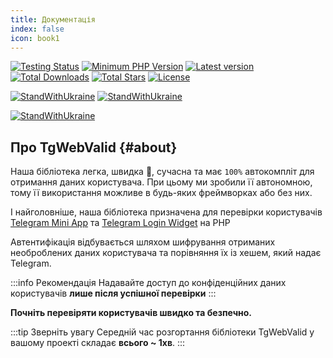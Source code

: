 ```yaml
---
title: Документація
index: false
icon: book1
---
```


[![Testing Status](https://github.com/CrazyTapok-bit/tgWebValid/workflows/PHP%20CI/badge.svg)](https://github.com/CrazyTapok-bit/tgWebValid/actions)
[![Minimum PHP Version](https://img.shields.io/packagist/dependency-v/tg/tgwebvalid/php)](https://packagist.org/packages/tg/tgwebvalid)
[![Latest version](https://img.shields.io/packagist/v/tg/tgWebValid)](https://packagist.org/packages/tg/tgwebvalid)
[![Total Downloads](https://img.shields.io/packagist/dt/tg/tgwebvalid)](https://packagist.org/packages/tg/tgwebvalid)
[![Total Stars](https://img.shields.io/packagist/stars/tg/tgwebvalid)](https://packagist.org/packages/tg/tgwebvalid)
[![License](https://img.shields.io/packagist/l/tg/tgwebvalid)](https://packagist.org/packages/tg/tgwebvalid)

[![StandWithUkraine](https://raw.githubusercontent.com/CrazyTapok-bit/tgWebValid/4.x/badges/StandWithUkraine.svg)](https://stand-with-ukraine.pp.ua)
[![StandWithUkraine](https://raw.githubusercontent.com/CrazyTapok-bit/tgWebValid/4.x/badges/RussianWarship.svg)](https://stand-with-ukraine.pp.ua)

[![StandWithUkraine](https://raw.githubusercontent.com/CrazyTapok-bit/tgWebValid/4.x/StandWithUkraine.svg)](https://stand-with-ukraine.pp.ua)

## Про TgWebValid {#about}

Наша бібліотека легка, швидка :rocket:, сучасна та має `100%` автокомпліт для отримання даних користувача. При цьому ми зробили її автономною, тому її використання можливе в будь-яких фреймворках або без них.

І найголовніше, наша бібліотека призначена для перевірки користувачів [Telegram Mini App](https://core.telegram.org/bots/webapps) та [Telegram Login Widget](https://core.telegram.org/widgets/login) на PHP

Автентифікація відбувається шляхом шифрування отриманих необроблених даних користувача та порівняння їх із хешем, який надає Telegram.

:::info Рекомендація
Надавайте доступ до конфіденційних даних користувачів **лише після успішної перевірки**
::: 

**Почніть перевіряти користувачів швидко та безпечно.**

:::tip Зверніть увагу
Середній час розгортання бібліотеки TgWebValid у вашому проекті складає **всього ~ 1хв**.
::: 

